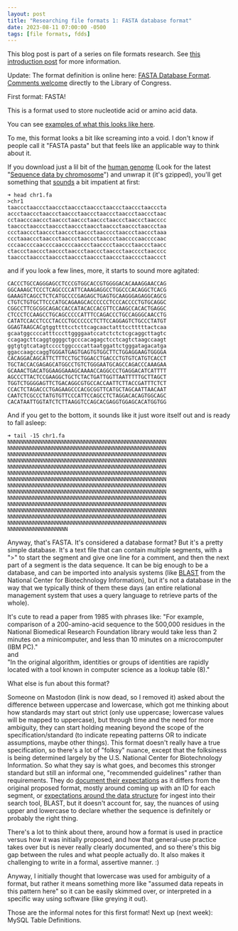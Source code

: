```yaml
---
layout: post
title: "Researching file formats 1: FASTA database format"
date: 2023-08-11 07:00:00 -0500
tags: [file formats, fdds]
---
```


This blog post is part of a series on file formats research. See [this introduction post](https://bits.ashleyblewer.com/blog/2023/08/04/researching-file-formats-library-of-congress-sustainability-of-digital-formats/) for more information.

Update: The format definition is online here: [FASTA Database Format](https://www.loc.gov/preservation/digital/formats/fdd/fdd000622.shtml). [Comments welcome](https://www.loc.gov/preservation/digital/formats/contact_format.shtml) directly to the Library of Congress.

First format: FASTA!

This is a format used to store nucleotide acid or amino acid data.

You can see [examples of what this looks like here](https://www.ebi.ac.uk/seqdb/confluence/display/JDSAT/Multiple+Sequence+Alignment+Tool+Input+Examples).

To me, this format looks a bit like screaming into a void. I don't know if people call it "FASTA pasta" but that feels like an applicable way to think about it.

If you download just a lil bit of the [human genome](https://hgdownload.soe.ucsc.edu/downloads.html) (Look for the latest "[Sequence data by chromosome](https://hgdownload.soe.ucsc.edu/goldenPath/hg38/chromosomes/)") and unwrap it (it's gzipped), you'll get something that [sounds](https://en.wikipedia.org/wiki/Bouba/kiki_effect) a bit impatient at first:

```
➜ head chr1.fa
>chr1
taaccctaaccctaaccctaaccctaaccctaaccctaaccctaacccta
accctaaccctaaccctaaccctaaccctaaccctaaccctaaccctaac
cctaacccaaccctaaccctaaccctaaccctaaccctaaccctaacccc
taaccctaaccctaaccctaaccctaacctaaccctaaccctaaccctaa
ccctaaccctaaccctaaccctaaccctaacccctaaccctaaccctaaa
ccctaaaccctaaccctaaccctaaccctaaccctaaccccaaccccaac
cccaaccccaaccccaaccccaaccctaacccctaaccctaaccctaacc
ctaccctaaccctaaccctaaccctaaccctaaccctaacccctaacccc
taaccctaaccctaaccctaaccctaaccctaaccctaacccctaaccct
```

and if you look a few lines, more, it starts to sound more agitated:

```
CACCCTGCCAGGGAGCCTCCCGTGGCACCGTGGGGACACAAAGGAACCAG
GGCAAAGCTCCCTCAGCCCCATTCAAAGAGGCCTGGCCCACAGGCTCACG
GAAAGTCAGCCTCTCATGCCCCGAGAGCTGAGTGCAAGGGAGAGGCAGCG
CTGTCTGTGCTTCCCATGCAGAAGCACCCCCCTCCCACCCCTGTGCAGGC
CGGCCTTCGCGGCAGACCACCATACACCACGTTCCAAGCCACACTGAGGC
CTCCCTCCAAGCCTGCAGCCCCCATTTCCAGACCCTGCCAGGGCAACCTG
CATATCCACCTCCCTACCCTGCCCCCCTCTTCCAGGAGTCTGCCCTATGT
GGAGTAAGCACgtggttttcctcttcagcaactatttcctttttactcaa
gcaatggccccatttcccttggggaatccatctctctcgcaggcttagtc
ccagagcttcaggtggggctgcccacagagctcctcagtctaagccaagt
ggtgtgtcatagtcccctggccccattaatggattctgggatagacatga
ggaccaagccaggTGGGATGAGTGAGTGTGGCTTCTGGAGGAAGTGGGGA
CACAGGACAGCATTCTTTCCTGCTGGACCTGACCCTGTGTCATGTCACCT
TGCTACCACGAGAGCATGGCCTGTCTGGGAATGCAGCCAGACCCAAAGAA
GCAAACTGACATGGAAGGAAAGCAAAACCAGGCCCTGAGGACATCATTTT
AGCCCTTACTCCGAAGGCTGCTCTACTGATTGGTTAATTTTTGCTTAGCT
TGGTCTGGGGAGTTCTGACAGGCGTGCCACCAATTCTTACCGATTTCTCT
CCACTCTAGACCCTGAGAAGCCCACGCGGTTCATGCTAGCAATTAACAAT
CAATCTCGCCCTATGTGTTCCCATTCCAGCCTCTAGGACACAGTGGCAGC
CACATAATTGGTATCTCTTAAGGTCCAGCACGAGGTGGAGCACATGGTGG
```

And if you get to the bottom, it sounds like it just wore itself out and is ready to fall asleep:

```
➜ tail -15 chr1.fa 
NNNNNNNNNNNNNNNNNNNNNNNNNNNNNNNNNNNNNNNNNNNNNNNNNN
NNNNNNNNNNNNNNNNNNNNNNNNNNNNNNNNNNNNNNNNNNNNNNNNNN
NNNNNNNNNNNNNNNNNNNNNNNNNNNNNNNNNNNNNNNNNNNNNNNNNN
NNNNNNNNNNNNNNNNNNNNNNNNNNNNNNNNNNNNNNNNNNNNNNNNNN
NNNNNNNNNNNNNNNNNNNNNNNNNNNNNNNNNNNNNNNNNNNNNNNNNN
NNNNNNNNNNNNNNNNNNNNNNNNNNNNNNNNNNNNNNNNNNNNNNNNNN
NNNNNNNNNNNNNNNNNNNNNNNNNNNNNNNNNNNNNNNNNNNNNNNNNN
NNNNNNNNNNNNNNNNNNNNNNNNNNNNNNNNNNNNNNNNNNNNNNNNNN
NNNNNNNNNNNNNNNNNNNNNNNNNNNNNNNNNNNNNNNNNNNNNNNNNN
NNNNNNNNNNNNNNNNNNNNNNNNNNNNNNNNNNNNNNNNNNNNNNNNNN
NNNNNNNNNNNNNNNNNNNNNNNNNNNNNNNNNNNNNNNNNNNNNNNNNN
NNNNNNNNNNNNNNNNNNNNNNNNNNNNNNNNNNNNNNNNNNNNNNNNNN
NNNNNNNNNNNNNNNNNNNNNNNNNNNNNNNNNNNNNNNNNNNNNNNNNN
NNNNNNNNNNNNNNNNNNNNNNNNNNNNNNNNNNNNNNNNNNNNNNNNNN
NNNNNNNNNNNNNNNNNNN
```

Anyway, that's FASTA. It's considered a database format? But it's a pretty simple database. It's a text file that can contain multiple segments, with a ">" to start the segment and give one line for a comment, and then the next part of a segment is the data sequence. It can be big enough to be a database, and can be imported into analysis systems (like [BLAST](https://blast.ncbi.nlm.nih.gov/doc/blast-topics/) from the National Center for Biotechnology Information), but it's not a database in the way that we typically think of them these days (an entire relational management system that uses a query language to retrieve parts of the whole).

It's cute to read a paper from 1985 with phrases like:
"For example, comparison of a 200-amino-acid sequence to the 500,000 residues in the National Biomedical Research Foundation library would take less than 2 minutes on a minicomputer, and less than 10 minutes on a microcomputer (IBM PC)."  
and   
"In the original algorithm, identities or groups of identities are rapidly located with a tool known in computer science as a lookup table (8)."

What else is fun about this format?

Someone on Mastodon (link is now dead, so I removed it) asked about the difference between uppercase and lowercase, which got me thinking about how standards may start out strict (only use uppercase; lowercase values will be mapped to uppercase), but through time and the need for more ambiguity, they can start holding meaning beyond the scope of the specification/standard (to indicate repeating patterns OR to indicate assumptions, maybe other things). This format doesn't really have a true specification, so there's a lot of "folksy" nuance, except that the folksiness is being determined largely by the U.S. National Center for Biotechnology Information. So what they say is what goes, and becomes this stronger standard but still an informal one, "recommended guidelines" rather than requirements. They do [document their expectations](https://www.ncbi.nlm.nih.gov/genbank/fastaformat/) as it differs from the original proposed format, mostly around coming up with an ID for each segment, or [expectations around the data structure](https://blast.ncbi.nlm.nih.gov/doc/blast-topics/) for ingest into their search tool, BLAST, but it doesn't account for, say, the nuances of using upper and lowercase to declare whether the sequence is definitely or probably the right thing. 

There's a lot to think about there, around how a format is used in practice versus how it was initially proposed, and how that general-use practice takes over but is never really clearly documented, and so there's this big gap between the rules and what people actually do. It also makes it challenging to write in a formal, assertive manner. :) 

Anyway, I initially thought that lowercase was used for ambiguity of a format, but rather it means something more like "assumed data repeats in this pattern here" so it can be easily skimmed over, or interpreted in a specific way using software (like greying it out). 

Those are the informal notes for this first format! Next up (next week): MySQL Table Definitions.
